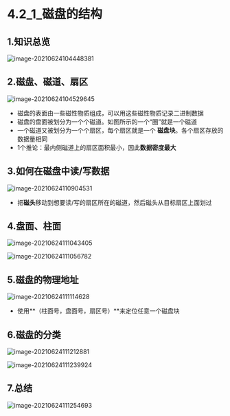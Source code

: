 # 4.2_1_磁盘的结构

## 1.知识总览

![image-20210624104448381](C:\Users\ZhiChao\AppData\Roaming\Typora\typora-user-images\image-20210624104448381.png)

## 2.磁盘、磁道、扇区

![image-20210624104529645](https://tuchuang-01.oss-cn-beijing.aliyuncs.com/img/image-20210624104529645.png)

- 磁盘的表面由一些磁性物质组成，可以用这些磁性物质记录二进制数据
- 磁盘的盘面被划分为一个个磁道。如图所示的一个“圈”就是一个磁道
- 一个磁道又被划分为一个个扇区，每个扇区就是一个 **磁盘块**。各个扇区存放的数据量相同
- 1个推论：最内侧磁道上的扇区面积最小，因此**数据密度最大**

## 3.如何在磁盘中读/写数据

![image-20210624110904531](https://tuchuang-01.oss-cn-beijing.aliyuncs.com/img/image-20210624110904531.png)

- 把**磁头**移动到想要读/写的扇区所在的磁道，然后磁头从目标扇区上面划过

## 4.盘面、柱面

![image-20210624111043405](https://tuchuang-01.oss-cn-beijing.aliyuncs.com/img/image-20210624111043405.png)

![image-20210624111056782](https://tuchuang-01.oss-cn-beijing.aliyuncs.com/img/image-20210624111056782.png)

## 5.磁盘的物理地址

![image-20210624111114628](https://tuchuang-01.oss-cn-beijing.aliyuncs.com/img/image-20210624111114628.png)

- 使用**（柱面号，盘面号，扇区号）**来定位任意一个磁盘块

## 6.磁盘的分类

![image-20210624111212881](https://tuchuang-01.oss-cn-beijing.aliyuncs.com/img/image-20210624111212881.png)

![image-20210624111239924](https://tuchuang-01.oss-cn-beijing.aliyuncs.com/img/image-20210624111239924.png)

## 7.总结

![image-20210624111254693](https://tuchuang-01.oss-cn-beijing.aliyuncs.com/img/image-20210624111254693.png)

